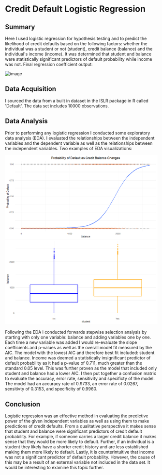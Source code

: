 # Credit Default Logistic Regression
## Summary
Here I used logistic regression for hypothesis testing and to predict the likelihood of credit defaults based on the following factors: whether the individual was a student or not (student), credit balance (balance) and the individual's income (income). It was determined that student and balance were statistically significant predictors of default probability while income was not. Final regression coefficient output:

![image](https://github.com/kaven611/Credit_Defaults/assets/156690481/e5fd2450-f355-4987-bc45-8eb9a8aff788)

## Data Acquisition
I sourced the data from a built in dataset in the ISLR package in R called 'Default'. The data set includes 10000 observations.

## Data Analysis
Prior to performing any logistic regression I conducted some exploratory data analysis (EDA). I evaluated the relationships between the independent variables and the dependent variable as well as the relationships between the independent variables. Two examples of EDA visualizations: 

<img src="credit-balance_files/log.png" alt="Image Description" width="700"/>
<img src="credit-balance_files/box.png" alt="Image Description" width="700"/>

Following the EDA I conducted forwards stepwise selection analysis by starting with only one variable: balance and adding variables one by one. Each time a new variable was added I would re-evaluate the slope coefficients and p-values as well as the overall model fit measured by the AIC. The model with the lowest AIC and therefore best fit included: student and balance. Income was deemed a statistically insignificant predictor of default probability as it had a p-value of 0.711, much greater than the standard 0.05 level. This was further proven as the model that included only student and balance had a lower AIC. I then put together a confusion matrix to evaluate the accuracy, error rate, sensitivity and specificty of the model. The model had an accuracy rate of 0.9733, an error rate of 0.0267, sensitivty of 0.3153, and specificity of 0.9960. 

## Conclusion
Logistic regression was an effective method in evaluating the predictive power of the given independent variables as well as using them to make predictions of credit defaults. From a qualitative perspective it makes sense that student and balance were significant predictors of credit default probability. For example, if someone carries a larger credit balance it makes sense that they would be more likely to default. Further, if an individual is a student they likely have a shorter credit history and are less established making them more likely to default. Lastly, it is counterintuitive that income was not a significant predictor of default probability. However, the cause of this may be a result of an external variable not included in the data set. It would be interesting to examine this topic further.
